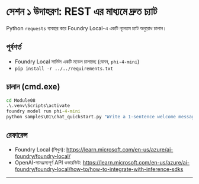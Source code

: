 <!--
CO_OP_TRANSLATOR_METADATA:
{
  "original_hash": "15ab280cc2acd8bbf545cc9a78a408bf",
  "translation_date": "2025-09-22T17:47:17+00:00",
  "source_file": "Module08/samples/01/README.md",
  "language_code": "bn"
}
-->
# সেশন ১ উদাহরণ: REST এর মাধ্যমে দ্রুত চ্যাট

Python `requests` ব্যবহার করে Foundry Local-এ একটি ন্যূনতম চ্যাট অনুরোধ চালান।

## পূর্বশর্ত
- Foundry Local সার্ভিস একটি মডেল চালাচ্ছে (যেমন, `phi-4-mini`)
- `pip install -r ../../requirements.txt`

## চালান (cmd.exe)
```cmd
cd Module08
.\.venv\Scripts\activate
foundry model run phi-4-mini
python samples\01\chat_quickstart.py "Write a 1-sentence welcome message."
```

## রেফারেন্স
- Foundry Local (শিখুন): https://learn.microsoft.com/en-us/azure/ai-foundry/foundry-local/
- OpenAI-সামঞ্জস্যপূর্ণ API ওভারভিউ: https://learn.microsoft.com/en-us/azure/ai-foundry/foundry-local/how-to/how-to-integrate-with-inference-sdks

---

